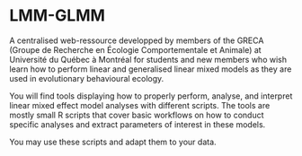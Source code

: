 # LMM-GLMM
A centralised web-ressource developped by members of the GRECA (Groupe de Recherche en Écologie Comportementale et Animale) at Université du Québec à Montréal for students and new members who wish learn how to perform linear and generalised linear mixed models as they are used in evolutionary behavioural ecology. 

You will find tools displaying how to properly perform, analyse, and interpret linear mixed effect model analyses with different scripts. The tools are mostly small R scripts that cover basic workflows on how to conduct specific analyses and extract parameters of interest in these models.

You may use these scripts and adapt them to your data.
